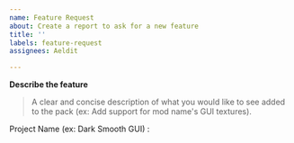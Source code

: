 ```yaml
---
name: Feature Request
about: Create a report to ask for a new feature
title: ''
labels: feature-request
assignees: Aeldit

---
```


**Describe the feature**
> A clear and concise description of what you would like to see added to the pack (ex: Add support for mod name's GUI textures).

Project Name (ex: Dark Smooth GUI) :

